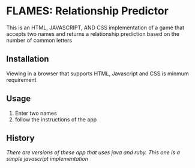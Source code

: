 # FLAMES: Relationship Predictor

This is an HTML, JAVASCRIPT, AND CSS implementation of a game that accepts two names and returns a relationship prediction based on the number of common letters

## Installation

Viewing in a browser that supports HTML, Javascript and CSS is minmum requirement

## Usage

1. Enter two names
2. follow the instructions of the app

## History

*There are versions of these app that uses java and ruby. This one is a simple javascript implementation*


